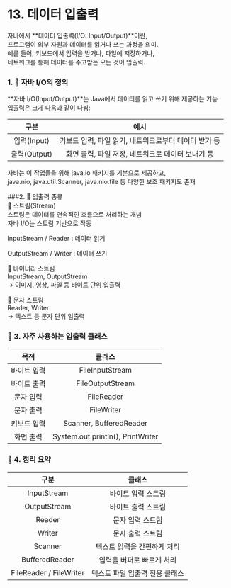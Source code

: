 # 13. 데이터 입출력  
자바에서 **데이터 입출력(I/O: Input/Output)**이란,   
프로그램이 외부 자원과 데이터를 읽거나 쓰는 과정을 의미.   
예를 들어, 키보드에서 입력을 받거나, 파일에 저장하거나,   
네트워크를 통해 데이터를 주고받는 모든 것이 입출력.  

 
### 1. 📌 자바 I/O의 정의
**자바 I/O(Input/Output)**는 Java에서 데이터를 읽고 쓰기 위해 제공하는 기능  
입출력은 크게 다음과 같이 나뉨:  

|구분|	예시|
|:----:|:----:|
|입력(Input)|	키보드 입력, 파일 읽기, 네트워크로부터 데이터 받기 등|
|출력(Output)	|화면 출력, 파일 저장, 네트워크로 데이터 보내기 등|
  
자바는 이 작업들을 위해 java.io 패키지를 기본으로 제공하고,  
java.nio, java.util.Scanner, java.nio.file 등 다양한 보조 패키지도 존재  

###2. 📌  입출력 종류  
🧩 스트림(Stream)  
스트림은 데이터를 연속적인 흐름으로 처리하는 개념  
자바 I/O는 스트림 기반으로 작동    
  
InputStream / Reader : 데이터 읽기  

OutputStream / Writer : 데이터 쓰기  
  
🌊 바이너리 스트림  
InputStream, OutputStream  
→ 이미지, 영상, 파일 등 바이트 단위 입출력  
  
🌊 문자 스트림  
Reader, Writer  
→ 텍스트 등 문자 단위 입출력  


### 📌 3. 자주 사용하는 입출력 클래스
|목적	|클래스|
|:----:|:----:|
|바이트 입력|	FileInputStream|
|바이트 출력	|FileOutputStream|
|문자 입력	|FileReader|
|문자 출력|	FileWriter|
|키보드 입력|	Scanner, BufferedReader|
|화면 출력	|System.out.println(), PrintWriter|

### 📌 4. 정리 요약
|구분	|클래스|
|:----:|:----:|
|InputStream	|바이트 입력 스트림	|
|OutputStream	|바이트 출력 스트림	|
|Reader	|문자 입력 스트림	|
|Writer	|문자 출력 스트림	|
|Scanner	|텍스트 입력을 간편하게 처리	|
|BufferedReader	|입력을 버퍼로 빠르게 처리	|
|FileReader / FileWriter	|텍스트 파일 입출력 전용 클래스|

